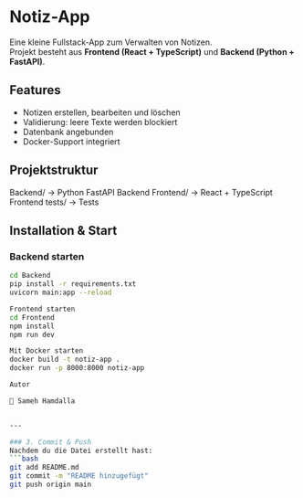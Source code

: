 # Notiz-App

Eine kleine Fullstack-App zum Verwalten von Notizen.  
Projekt besteht aus **Frontend (React + TypeScript)** und **Backend (Python + FastAPI)**.

## Features
- Notizen erstellen, bearbeiten und löschen
- Validierung: leere Texte werden blockiert
- Datenbank angebunden
- Docker-Support integriert

## Projektstruktur

Backend/ → Python FastAPI Backend
Frontend/ → React + TypeScript Frontend
tests/ → Tests


## Installation & Start

### Backend starten
```bash
cd Backend
pip install -r requirements.txt
uvicorn main:app --reload

Frontend starten
cd Frontend
npm install
npm run dev

Mit Docker starten
docker build -t notiz-app .
docker run -p 8000:8000 notiz-app

Autor

👤 Sameh Hamdalla


---

### 3. Commit & Push
Nachdem du die Datei erstellt hast:
```bash
git add README.md
git commit -m "README hinzugefügt"
git push origin main


